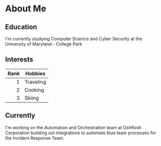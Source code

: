 # About Me ##

## Education ##

I'm currently studying Computer Science and Cyber Security at the University of Maryland - College Park

## Interests ##

| Rank | Hobbies   |
|-----:|-----------|
|     1| Traveling |
|     2| Cooking   |
|     3| Skiing    |

## Currently ##

I'm working on the Automation and Orchestration team at OshKosh Corporation building out integrations to automate blue team processes for the Incident Response Team.

